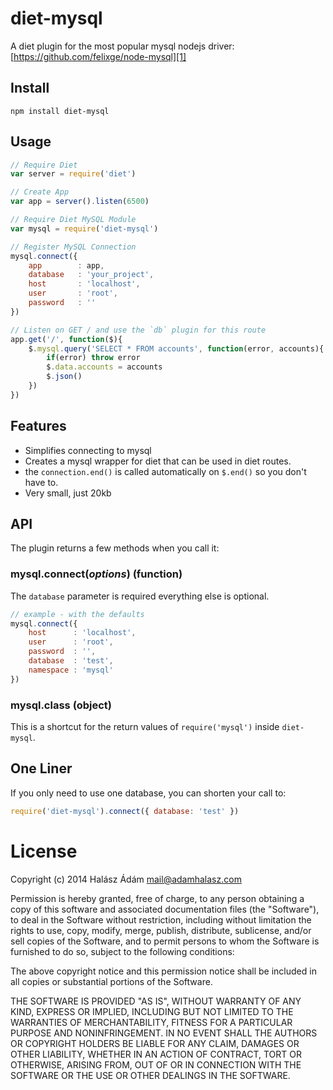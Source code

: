# **diet-mysql**
A diet plugin for the most popular mysql nodejs driver:
[https://github.com/felixge/node-mysql][1]

## **Install**
```
npm install diet-mysql
```

## **Usage**
```js
// Require Diet
var server = require('diet')

// Create App
var app = server().listen(6500)

// Require Diet MySQL Module
var mysql = require('diet-mysql')

// Register MySQL Connection
mysql.connect({ 
	app        : app, 
	database   : 'your_project',
	host       : 'localhost',
	user       : 'root',
	password   : ''
})

// Listen on GET / and use the `db` plugin for this route
app.get('/', function($){
    $.mysql.query('SELECT * FROM accounts', function(error, accounts){
    	if(error) throw error
		$.data.accounts = accounts
		$.json()
	})
})
```

## **Features**
- Simplifies connecting to mysql
- Creates a mysql wrapper for diet that can be used in diet routes.
- the `connection.end()` is called automatically on `$.end()` so you don't have to.
- Very small, just 20kb

## **API**
The plugin returns a few methods when you call it:

### **mysql.connect(*options*)** (function)
The `database` parameter is required everything else is optional.

```js
// example - with the defaults
mysql.connect({
	host      : 'localhost',
	user      : 'root',
	password  : '',
	database  : 'test',
	namespace : 'mysql'
})
```

### **mysql.class** (object)
This is a shortcut for the return values of `require('mysql')` inside `diet-mysql`.


## **One Liner**
If you only need to use one database, you can shorten your call to:
```js
require('diet-mysql').connect({ database: 'test' })
```

# License
Copyright (c) 2014 Halász Ádám <mail@adamhalasz.com>

Permission is hereby granted, free of charge, to any person obtaining a copy
of this software and associated documentation files (the "Software"), to deal
in the Software without restriction, including without limitation the rights
to use, copy, modify, merge, publish, distribute, sublicense, and/or sell
copies of the Software, and to permit persons to whom the Software is
furnished to do so, subject to the following conditions:

The above copyright notice and this permission notice shall be included in
all copies or substantial portions of the Software.

THE SOFTWARE IS PROVIDED "AS IS", WITHOUT WARRANTY OF ANY KIND, EXPRESS OR
IMPLIED, INCLUDING BUT NOT LIMITED TO THE WARRANTIES OF MERCHANTABILITY,
FITNESS FOR A PARTICULAR PURPOSE AND NONINFRINGEMENT. IN NO EVENT SHALL THE
AUTHORS OR COPYRIGHT HOLDERS BE LIABLE FOR ANY CLAIM, DAMAGES OR OTHER
LIABILITY, WHETHER IN AN ACTION OF CONTRACT, TORT OR OTHERWISE, ARISING FROM,
OUT OF OR IN CONNECTION WITH THE SOFTWARE OR THE USE OR OTHER DEALINGS IN
THE SOFTWARE.


  [1]: https://github.com/felixge/node-mysql